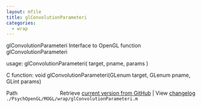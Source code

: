 ```yaml
---
layout: mfile
title: glConvolutionParameteri
categories:
  - wrap
---
```


glConvolutionParameteri  Interface to OpenGL function glConvolutionParameteri

usage:  glConvolutionParameteri\( target, pname, params \)

C function:  void glConvolutionParameteri\(GLenum target, GLenum pname, GLint params\)


<div class="code_header" style="text-align:right;">
  <span style="float:left;">Path&nbsp;&nbsp;</span> <span class="counter">Retrieve <a href=
  "https://raw.github.com/Psychtoolbox-3/Psychtoolbox-3/beta/./PsychOpenGL/MOGL/wrap/glConvolutionParameteri.m">current version from GitHub</a> | View <a href=
  "https://github.com/Psychtoolbox-3/Psychtoolbox-3/commits/beta/./PsychOpenGL/MOGL/wrap/glConvolutionParameteri.m">changelog</a></span>
</div>
<div class="code">
  <code>./PsychOpenGL/MOGL/wrap/glConvolutionParameteri.m</code>
</div>
